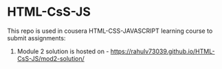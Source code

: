 # HTML-CsS-JS 
This repo is used in cousera HTML-CSS-JAVASCRIPT learning course to submit assignments:
1. Module 2 solution is hosted on - https://rahulv73039.github.io/HTML-CsS-JS/mod2-solution/

